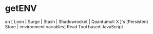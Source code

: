 # getENV
an [ Loon | Surge | Stash | Shadowrocket | Quantumult X ]'s [Persistent Store | environment variables] Read Tool based JavaScript
